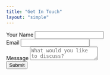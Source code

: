 ```yaml
---
title: "Get In Touch"
layout: "simple"
---
```


<div class="bg-primary-50 p-6 rounded-lg">
<form
  action="https://formspree.io/f/mgvzazed"
  class="fs-form"
  target="_top"
  method="POST"
>
  <div class="space-y-3">
    <label class="text-sm text-gray-600 mb-4" for="name">Your Name</label>
    <input class="w-full px-4 py-2 border border-gray-300 rounded-lg focus:ring-2 focus:ring-primary-500 focus:border-primary-500" id="name" name="name" required />
  </div>
  <div class="space-y-3">
    <label class="text-sm text-gray-600 mb-4" for="email">Email</label>
    <input class="w-full px-4 py-2 border border-gray-300 rounded-lg focus:ring-2 focus:ring-primary-500 focus:border-primary-500" id="email" name="email" required />
  </div>
  <div class="space-y-3">
    <label class="text-sm text-gray-600 mb-4" for="message">Message</label>
    <textarea
      class="w-full px-4 py-2 border border-gray-300 rounded-lg focus:ring-2 focus:ring-primary-500 focus:border-primary-500"
      id="message"
      name="message"
      placeholder="What would you like to discuss?"
      required
    ></textarea>
  </div>
  <div class="fs-button-group">
    <button class="w-full px-4 py-2 bg-primary-600 text-white rounded-lg hover:bg-primary-700 transition-colors duration-200" type="submit">Submit</button>
  </div>
</form>
</div>
